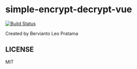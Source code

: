 # simple-encrypt-decrypt-vue

[![Build Status](https://travis-ci.com/bervProject/SimpleEncryptDecryptPage.svg?branch=master)](https://travis-ci.com/bervProject/SimpleEncryptDecryptPage)

Created by Bervianto Leo Pratama

## LICENSE

MIT
